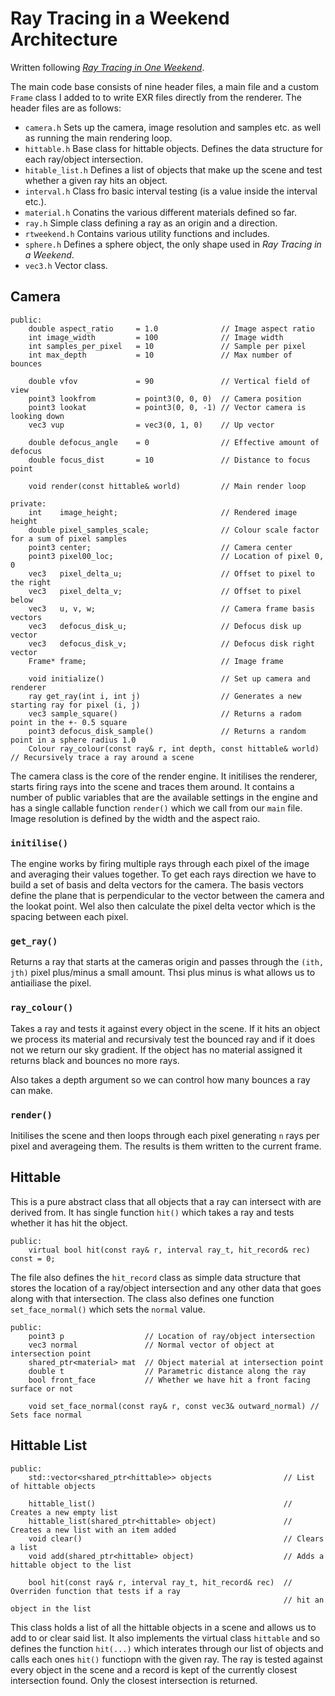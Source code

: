 # Ray Tracing in a Weekend Architecture

Written following  [_Ray Tracing in One Weekend_](https://raytracing.github.io/books/RayTracingInOneWeekend.html).

The main code base consists of nine header files, a main file and a
custom `Frame` class I added to to write EXR files directly from the 
renderer. The header files are as follows:

- `camera.h` Sets up the camera, image resolution and samples etc. as
  well as running the main rendering loop.
- `hittable.h` Base class for hittable objects. Defines the data
  structure for each ray/object intersection.
- `hitable_list.h` Defines a list of objects that make up the scene and
  test whether a given ray hits an object.
- `interval.h` Class fro basic interval testing (is a value inside the
  interval etc.).
- `material.h` Conatins the various different materials defined so far.
- `ray.h` Simple class defining a ray as an origin and a direction.
- `rtweekend.h` Contains various utility functions and includes.
- `sphere.h` Defines a sphere object, the only shape used in _Ray Tracing in a Weekend_.
- `vec3.h` Vector class.

## Camera
```
public:
    double aspect_ratio	    = 1.0              // Image aspect ratio
    int image_width         = 100              // Image width
    int samples_per_pixel   = 10               // Sample per pixel
    int max_depth           = 10               // Max number of bounces

    double vfov             = 90               // Vertical field of view
    point3 lookfrom         = point3(0, 0, 0)  // Camera position
    point3 lookat           = point3(0, 0, -1) // Vector camera is looking down
    vec3 vup                = vec3(0, 1, 0)    // Up vector

    double defocus_angle    = 0                // Effective amount of defocus
    double focus_dist       = 10               // Distance to focus point

    void render(const hittable& world)         // Main render loop

private:
    int    image_height;                       // Rendered image height
    double pixel_samples_scale;                // Colour scale factor for a sum of pixel samples
    point3 center;                             // Camera center
    point3 pixel00_loc;                        // Location of pixel 0, 0
    vec3   pixel_delta_u;                      // Offset to pixel to the right
    vec3   pixel_delta_v;                      // Offset to pixel below
    vec3   u, v, w;                            // Camera frame basis vectors
    vec3   defocus_disk_u;                     // Defocus disk up vector
    vec3   defocus_disk_v;                     // Defocus disk right vector
    Frame* frame;                              // Image frame

    void initialize()                          // Set up camera and renderer
    ray get_ray(int i, int j)                  // Generates a new starting ray for pixel (i, j)
    vec3 sample_square()                       // Returns a radom point in the +- 0.5 square
    point3 defocus_disk_sample()               // Returns a random point in a sphere radius 1.0
    Colour ray_colour(const ray& r, int depth, const hittable& world) // Recursively trace a ray around a scene
```

The camera class is the core of the render engine. It initilises the
renderer, starts firing rays into the scene and traces them around. It
contains a number of public variables that are the available settings
in the engine and has a single callable function `render()` which we
call from our `main` file. Image resolution is defined by the width and
the aspect raio.

### `initilise()`

The engine works by firing multiple rays through each pixel of the
image and averaging their values together. To get each rays direction
we have to build a set of basis and delta vectors for the camera. The
basis vectors define the plane that is perpendicular to the vector
between the camera and the lookat point. Wel also then calculate the
pixel delta vector which is the spacing between each pixel.

### `get_ray()`

Returns a ray that starts at the cameras origin and passes through the
`(ith, jth)` pixel plus/minus a small amount. Thsi plus minus is what
allows us to antiailiase the pixel.

### `ray_colour()`

Takes a ray and tests it against every object in the scene. If it hits
an object we process its material and recursivaly test the bounced ray
and if it does not we return our sky gradient. If the object has no
material assigned it returns black and bounces no more rays.

Also takes a depth argument so we can control how many bounces a ray
can make.

### `render()`

Initilises the scene and then loops through each pixel generating `n`
rays per pixel and averageing them. The results is them written to
the current frame.


## Hittable

This is a pure abstract class that all objects that a ray can
intersect with are derived from. It has single function `hit()`
which takes a ray and tests whether it has hit the object.

```
public:
    virtual bool hit(const ray& r, interval ray_t, hit_record& rec) const = 0;
```

The file also defines the `hit_record` class as simple data structure
that stores the location of a ray/object intersection and any other
data that goes along with that intersection. The class also defines one
function `set_face_normal()` which sets the `normal` value.

```
public:
    point3 p                  // Location of ray/object intersection
    vec3 normal               // Normal vector of object at intersection point
    shared_ptr<material> mat  // Object material at intersection point
    double t                  // Parametric distance along the ray 
    bool front_face           // Whether we have hit a front facing surface or not

    void set_face_normal(const ray& r, const vec3& outward_normal) // Sets face normal
```

## Hittable List

```
public:
    std::vector<shared_ptr<hittable>> objects                // List of hittable objects

    hittable_list()                                          // Creates a new empty list
    hittable_list(shared_ptr<hittable> object)               // Creates a new list with an item added
    void clear()                                             // Clears a list
    void add(shared_ptr<hittable> object)                    // Adds a hittable object to the list

    bool hit(const ray& r, interval ray_t, hit_record& rec)  // Overriden function that tests if a ray
                                                             // hit an object in the list
```

This class holds a list of all the hittable objects in a scene and
allows us to add to or clear said list. It also implements the virtual
class `hittable` and so defines the function `hit(...)` which interates
through our list of objects and calls each ones `hit()` functiopn with
the given ray. The ray is tested against every object in the scene and
a record is kept of the currently closest intersection found. Only the
closest intersection is returned.